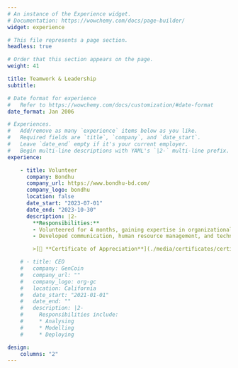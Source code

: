 ```yaml
---
# An instance of the Experience widget.
# Documentation: https://wowchemy.com/docs/page-builder/
widget: experience

# This file represents a page section.
headless: true

# Order that this section appears on the page.
weight: 41

title: Teamwork & Leadership
subtitle:

# Date format for experience
#   Refer to https://wowchemy.com/docs/customization/#date-format
date_format: Jan 2006

# Experiences.
#   Add/remove as many `experience` items below as you like.
#   Required fields are `title`, `company`, and `date_start`.
#   Leave `date_end` empty if it's your current employer.
#   Begin multi-line descriptions with YAML's `|2-` multi-line prefix.
experience:

    - title: Volunteer
      company: Bondhu
      company_url: https://www.bondhu-bd.com/
      company_logo: bondhu
      location: false
      date_start: "2023-07-01"
      date_end: "2023-10-30"
      description: |2-
        **Responsibilities:**
        - Volunteered for 4 months, gaining expertise in organizational skills, psychological career guidance, and marketing policies.
        - Developed communication, human resource management, and technical skills through hands-on experience

        >[📃 **Certificate of Appreciation**](./media/certificates/certificate-of-appreciation-for-bondhu-counseling-and-psychosocial-research-centre-bcprc.pdf)

    # - title: CEO
    #   company: GenCoin
    #   company_url: ""
    #   company_logo: org-gc
    #   location: California
    #   date_start: "2021-01-01"
    #   date_end: ""
    #   description: |2-
    #     Responsibilities include:
    #     * Analysing
    #     * Modelling
    #     * Deploying

design:
    columns: "2"
---
```

